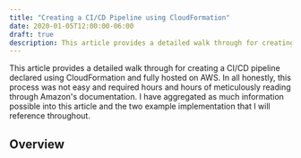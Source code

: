 ```yaml
---
title: "Creating a CI/CD Pipeline using CloudFormation"
date: 2020-01-05T12:00:00-06:00
draft: true
description: This article provides a detailed walk through for creating a CI/CD pipeline declared using CloudFormation and fully hosted on AWS.
---
```


This article provides a detailed walk through for creating a CI/CD pipeline declared using CloudFormation and fully hosted on AWS. In all honestly, this process was not easy and required hours and hours of meticulously reading through Amazon's documentation. I have aggregated as much information possible into this article and the two example implementation that I will reference throughout.

## Overview

